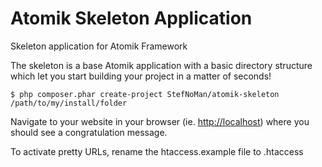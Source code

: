 # Atomik Skeleton Application

Skeleton application for Atomik Framework

The skeleton is a base Atomik application with a basic directory structure which 
let you start building your project in a matter of seconds!

    $ php composer.phar create-project StefNoMan/atomik-skeleton /path/to/my/install/folder

Navigate to your website in your browser (ie. <http://localhost>) where you should
see a congratulation message.

To activate pretty URLs, rename the htaccess.example file to .htaccess
